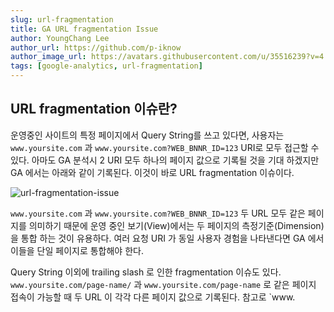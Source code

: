 ```yaml
---
slug: url-fragmentation
title: GA URL fragmentation Issue
author: YoungChang Lee
author_url: https://github.com/p-iknow
author_image_url: https://avatars.githubusercontent.com/u/35516239?v=4
tags: [google-analytics, url-fragmentation]
---
```


## URL fragmentation 이슈란?
운영중인 사이트의 특정 페이지에서 Query String를 쓰고 있다면, 사용자는 `www.yoursite.com` 과 `www.yoursite.com?WEB_BNNR_ID=123` URI로  모두 접근할 수 있다.  아마도 GA 분석시 2 URI 모두 하나의 페이지 값으로 기록될 것을 기대 하겠지만 GA 에서는 아래와 같이 기록된다.  이것이 바로 URL fragmentation 이슈이다.

![url-fragmentation-issue](https://user-images.githubusercontent.com/35516239/130347429-d05e9139-866d-4acf-8c08-41142cf16ae4.png)

 `www.yoursite.com` 과 `www.yoursite.com?WEB_BNNR_ID=123` 두 URL 모두 같은 페이지를 의미하기  때문에 운영 중인 보기(View)에서는 두 페이지의 측정기준(Dimension)을 통합 하는 것이 유용하다. 여러 요청 URI 가 동일 사용자 경험을 나타낸다면 GA 에서 이들을 단일 페이지로 통합해야 한다.

Query String 이외에 trailing slash 로 인한 fragmentation 이슈도 있다. `www.yoursite.com/page-name/` 과  `www.yoursite.com/page-name` 로 같은 페이지 접속이 가능할 때 두 URL 이 각각 다른 페이지 값으로 기록된다.   참고로 `www.